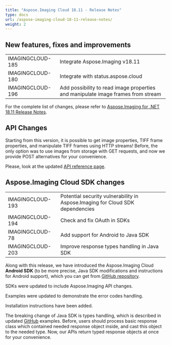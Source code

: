 ```yaml
---
title: "Aspose.Imaging Cloud 18.11 - Release Notes"
type: docs
url: /aspose-imaging-cloud-18-11-release-notes/
weight: 2
---
```


## **New features, fixes and improvements**
|     |     |
| --- | --- |
|IMAGINGCLOUD-185|Integrate Aspose.Imaging v18.11|
|IMAGINGCLOUD-180|Integrate with status.aspose.cloud|
|IMAGINGCLOUD-196|Add possibility to read image properties and manipulate image frames from stream|

For the complete list of changes, please refer to [Aspose.Imaging for .NET 18.11 Release Notes](https://docs.aspose.com/display/imagingnet/Aspose.Imaging+for+.NET+18.11+-+Release+Notes).

## **API Changes**

Starting from this version, it is possible to get image properties, TIFF frame properties, and manipulate TIFF frames using HTTP streams! Before, the only option was to use images from storage with GET requests, and now we provide POST alternatives for your convenience.

Please, look at the updated [API reference page](https://apireference.aspose.cloud/imaging/).

## **Aspose.Imaging Cloud SDK changes**
|     |     |
| --- | --- |
|IMAGINGCLOUD-193|Potential security vulnerability in Aspose.Imaging for Cloud SDK dependencies|
|IMAGINGCLOUD-194|Check and fix OAuth in SDKs|
|IMAGINGCLOUD-78|Add support for Android to Java SDK|
|IMAGINGCLOUD-203|Improve response types handling in Java SDK|

Along with this release, we have introduced the Aspose.Imaging Cloud **Android SDK** (to be more precise, Java SDK modifications and instructions for Android support), which you can get from [GitHub repository](https://github.com/aspose-imaging-cloud/aspose-imaging-cloud-android).

SDKs were updated to include Aspose.Imaging API changes.

Examples were updated to demonstrate the error codes handling.

Installation instructions have been added.

The breaking change of Java SDK is types handling, which is described in updated [GitHub](https://github.com/aspose-imaging-cloud/aspose-imaging-cloud-java) examples. Before, users should process basic response class which contained needed response object inside, and cast this object to the needed type. Now, our APIs return typed response objects at once for your convenience.


